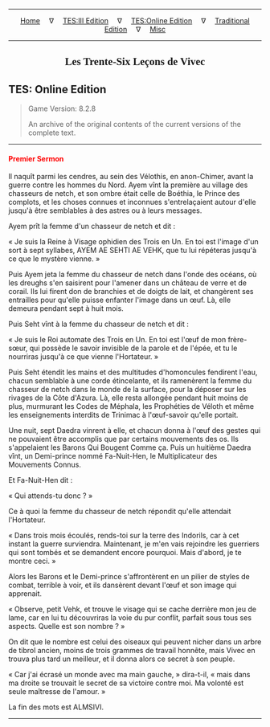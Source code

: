 
---

<!-- Jekyll Page Links -->

<center>
<a href="../../../../index.html">Home</a>
&emsp;&nabla;&emsp;
<a href="../../../index-tes3.html">TES:III Edition</a>
&emsp;&nabla;&emsp;
<a href="../../../index-teso.html">TES:Online Edition</a>
&emsp;&nabla;&emsp;
<a href="../../../index-traditional.html">Traditional Edition</a>
&emsp;&nabla;&emsp;
<a href="../../../index-misc.html">Misc</a>
</center>

<!-- Markdown Body Below: -->

---

<center>
<h2><span style="font-family:Georgia">Les Trente-Six Leçons de Vivec</span></h2>
</center>

## TES: Online Edition

> Game Version: 8.2.8
>
> An archive of the original contents of the current versions of the complete text.

---

#### <span style="color:red">Premier Sermon</span>

Il naquît parmi les cendres, au sein des Vélothis, en anon-Chimer, avant la guerre contre les hommes du Nord. Ayem vînt la première au village des chasseurs de netch, et son ombre était celle de Boéthia, le Prince des complots, et les choses connues et inconnues s'entrelaçaient autour d'elle jusqu'à être semblables à des astres ou à leurs messages.

Ayem prît la femme d'un chasseur de netch et dit :

« Je suis la Reine à Visage ophidien des Trois en Un. En toi est l'image d'un sort à sept syllabes, AYEM AE SEHTI AE VEHK, que tu lui répéteras jusqu'à ce que le mystère vienne. »

Puis Ayem jeta la femme du chasseur de netch dans l'onde des océans, où les dreughs s'en saisirent pour l'amener dans un château de verre et de corail. Ils lui firent don de branchies et de doigts de lait, et changèrent ses entrailles pour qu'elle puisse enfanter l'image dans un œuf. Là, elle demeura pendant sept à huit mois.

Puis Seht vînt à la femme du chasseur de netch et dit :

« Je suis le Roi automate des Trois en Un. En toi est l'œuf de mon frère-sœur, qui possède le savoir invisible de la parole et de l'épée, et tu le nourriras jusqu'à ce que vienne l'Hortateur. »

Puis Seht étendit les mains et des multitudes d'homoncules fendirent l'eau, chacun semblable à une corde étincelante, et ils ramenèrent la femme du chasseur de netch dans le monde de la surface, pour la déposer sur les rivages de la Côte d'Azura. Là, elle resta allongée pendant huit moins de plus, murmurant les Codes de Méphala, les Prophéties de Véloth et même les enseignements interdits de Trinimac à l'œuf-savoir qu'elle portait.

Une nuit, sept Daedra vinrent à elle, et chacun donna à l'œuf des gestes qui ne pouvaient être accomplis que par certains mouvements des os. Ils s'appelaient les Barons Qui Bougent Comme ça. Puis un huitième Daedra vînt, un Demi-prince nommé Fa-Nuit-Hen, le Multiplicateur des Mouvements Connus.

Et Fa-Nuit-Hen dit :

« Qui attends-tu donc ? »

Ce à quoi la femme du chasseur de netch répondit qu'elle attendait l'Hortateur.

« Dans trois mois écoulés, rends-toi sur la terre des Indorils, car à cet instant la guerre surviendra. Maintenant, je m'en vais rejoindre les guerriers qui sont tombés et se demandent encore pourquoi. Mais d'abord, je te montre ceci. »

Alors les Barons et le Demi-prince s'affrontèrent en un pilier de styles de combat, terrible à voir, et ils dansèrent devant l'œuf et son image qui apprenait.

« Observe, petit Vehk, et trouve le visage qui se cache derrière mon jeu de lame, car en lui tu découvriras la voie du pur conflit, parfait sous tous ses aspects. Quelle est son nombre ? »

On dit que le nombre est celui des oiseaux qui peuvent nicher dans un arbre de tibrol ancien, moins de trois grammes de travail honnête, mais Vivec en trouva plus tard un meilleur, et il donna alors ce secret à son peuple.

« Car j'ai écrasé un monde avec ma main gauche, » dira-t-il, « mais dans ma droite se trouvait le secret de sa victoire contre moi. Ma volonté est seule maîtresse de l'amour. »

La fin des mots est ALMSIVI.

---
